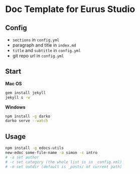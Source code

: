 # Doc Template for Eurus Studio

## Config

- `sections` in `config.yml`
- paragraph and title in `index.md`
- `title` and `subtitle` in `config.yml`
- git repo url in `config.yml`

## Start

**Mac OS**

```bash
gem install jekyll
jekyll s -w
```

**Windows**

```bash
npm install -g darko
darko serve --watch
```

## Usage

```bash
npm install -g edocs-utils
new-edoc some-file-name -a simon -c intro
# -a set author
# -c set category (the whole list is in _config.xml)
# -o set outdir (default is _posts/ of current path)
```


